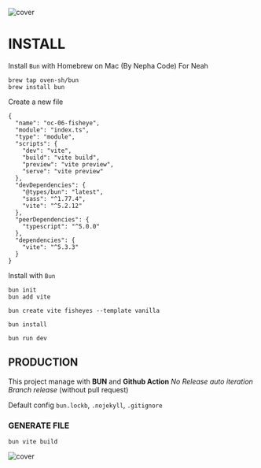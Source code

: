 
![cover](https://kpkfzczpavanzocxzyta.supabase.co/storage/v1/object/public/oc-react/readme-header-oc-react-07.png)

<!-- ∵ ƸӜƷ ∴∵ ƸӜƷ ∴∵ ƸӜƷ ∴∵ ƸӜƷ ∴∵ ƸӜƷ ∴∵ ƸӜƷ ∴∵ ƸӜƷ ∴∵ ƸӜƷ ∴∵ ƸӜƷ ∴∵ ƸӜƷ ∴∵ ƸӜƷ ∴∵ ƸӜƷ ∴ -->
<!-- ∵ ƸӜƷ ∴∵ ƸӜƷ ∴∵ ƸӜƷ ∴∵ ƸӜƷ ∴∵∴∵  ∵ NPƸӜƷL1M ∴ ∴∵∴∵ ƸӜƷ ∴∵ ƸӜƷ ∴∵ ƸӜƷ ∴∵ ƸӜƷ ∴∵ ƸӜƷ ∴ -->
<!-- ∵ ƸӜƷ ∴∵ ƸӜƷ ∴∵ ƸӜƷ ∴∵ ƸӜƷ ∴∵ ƸӜƷ ∴∵ ƸӜƷ ∴∵ ƸӜƷ ∴∵ ƸӜƷ ∴∵ ƸӜƷ ∴∵ ƸӜƷ ∴∵ ƸӜƷ ∴∵ ƸӜƷ ∴ -->

# INSTALL
Install `Bun` with Homebrew on Mac (By Nepha Code) For Neah
````
brew tap oven-sh/bun
brew install bun
````

Create a new file
````
{
  "name": "oc-06-fisheye",
  "module": "index.ts",
  "type": "module",
  "scripts": {
    "dev": "vite",
    "build": "vite build",
    "preview": "vite preview",
    "serve": "vite preview"
  },
  "devDependencies": {
    "@types/bun": "latest",
    "sass": "^1.77.4",
    "vite": "^5.2.12"
  },
  "peerDependencies": {
    "typescript": "^5.0.0"
  },
  "dependencies": {
    "vite": "^5.3.3"
  }
}
````

Install with `Bun`
```
bun init
bun add vite
```

```
bun create vite fisheyes --template vanilla
```


````
bun install
````


````
bun run dev
````

## PRODUCTION
This project manage with **BUN** and **Github Action** 
*No Release auto iteration*
*Branch release* (without pull request)

Default config  `bun.lockb`, `.nojekyll`, `.gitignore`

### GENERATE FILE 
````
bun vite build
````




![cover](https://kpkfzczpavanzocxzyta.supabase.co/storage/v1/object/public/nephcode-public/githubReadmeSkills.png)